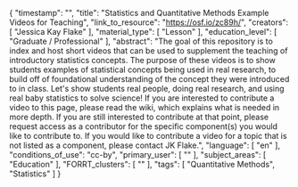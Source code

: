 {
    "timestamp": "",
    "title": "Statistics and Quantitative Methods Example Videos for Teaching",
    "link_to_resource": "https://osf.io/zc89h/",
    "creators": [
        "Jessica Kay Flake"
    ],
    "material_type": [
        "Lesson"
    ],
    "education_level": [
        "Graduate / Professional"
    ],
    "abstract": "The goal of this repository is to index and host short videos that can be used to supplement the teaching of introductory statistics concepts. The purpose of these videos is to show students examples of statistical concepts being used in real research, to build off of foundational understanding of the concept they were introduced to in class. Let's show students real people, doing real research, and using real baby statistics to solve science! If you are interested to contribute a video to this page, please read the wiki, which explains what is needed in more depth.  If you are still interested to contribute at that point, please request access as a contributor for the specific component(s) you would like to contribute to. If you would like to contribute a video for a topic that is not listed as a component, please contact JK Flake.",
    "language": [
        "en"
    ],
    "conditions_of_use": "cc-by",
    "primary_user": [
        ""
    ],
    "subject_areas": [
        "Education"
    ],
    "FORRT_clusters": [
        ""
    ],
    "tags": [
        "Quantitative Methods",
        "Statistics"
    ]
}